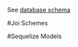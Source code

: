 See [database schema](https://github.com/WorkQuest/database-models/tree/master/database-schema.png)

#Joi Schemes



#Sequelize Models



